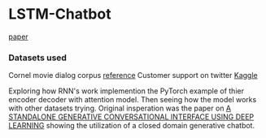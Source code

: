 # LSTM-Chatbot
[paper](https://pytorch.org/tutorials/beginner/chatbot_tutorial.html)
### Datasets used
Cornel movie dialog corpus [reference](https://www.cs.cornell.edu/~cristian/Cornell_Movie-Dialogs_Corpus.html)
Customer support on twitter [Kaggle](https://www.kaggle.com/thoughtvector/customer-support-on-twitter)

Exploring how RNN's work implemention the PyTorch example of thier encoder decoder with attention model. Then seeing how the model works with other datasets trying. Original insperation was the paper on [A STANDALONE GENERATIVE CONVERSATIONAL INTERFACE USING DEEP LEARNING](https://ieeexplore.ieee.org/stamp/stamp.jsp?tp=&arnumber=8473211) showing the utilization of a closed domain generative chatbot.
